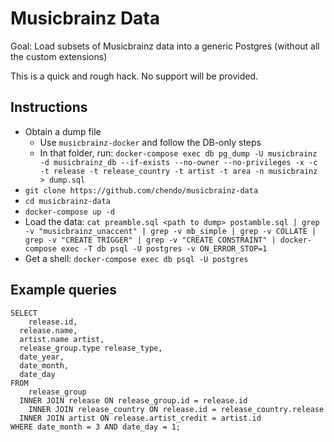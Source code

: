 # Musicbrainz Data

Goal: Load subsets of Musicbrainz data into a generic Postgres (without all the custom extensions)

This is a quick and rough hack. No support will be provided.

## Instructions

* Obtain a dump file
  * Use `musicbrainz-docker` and follow the DB-only steps
  * In that folder, run: `docker-compose exec db pg_dump -U musicbrainz -d musicbrainz_db --if-exists --no-owner --no-privileges -x -c -t release -t release_country -t artist -t area -n musicbrainz > dump.sql`
* `git clone https://github.com/chendo/musicbrainz-data`
* `cd musicbrainz-data`
* `docker-compose up -d`
* Load the data: `cat preamble.sql <path to dump> postamble.sql | grep -v "musicbrainz_unaccent" | grep -v mb_simple | grep -v COLLATE | grep -v "CREATE TRIGGER" | grep -v "CREATE CONSTRAINT" | docker-compose exec -T db psql -U postgres -v ON_ERROR_STOP=1`
* Get a shell: `docker-compose exec db psql -U postgres`

## Example queries

```
SELECT
	release.id,
  release.name,
  artist.name artist,
  release_group.type release_type,
  date_year,
  date_month,
  date_day
FROM
	release_group
  INNER JOIN release ON release_group.id = release.id
	INNER JOIN release_country ON release.id = release_country.release
  INNER JOIN artist ON release.artist_credit = artist.id
WHERE date_month = 3 AND date_day = 1;
```